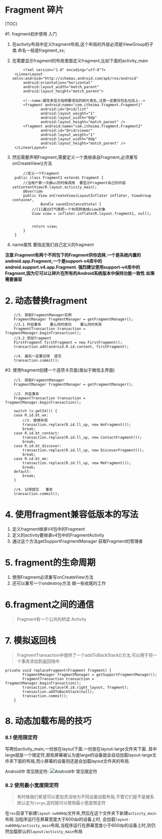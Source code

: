 # Fragment 碎片

[TOC]

#1. fragment初步使用  入门 

1. 在activity布局中定义fragment布局,这个布局的外层必须是ViewGroup的子类.命名一般是fragment_xx;
2. 在需要显示fragment的布局里面定义fragment,比如下面的activity_main

		    <?xml version="1.0" encoding="utf-8"?>
	    <LinearLayout xmlns:android="http://schemas.android.com/apk/res/android"
	        android:orientation="horizontal"
	        android:layout_width="match_parent"
	        android:layout_height="match_parent">
			
			<!--name:属性来显示指明要添加的碎片类名,注意一定要将包名也加上-->
	        <fragment android:name="com.itheima.fragment.Fragment1"
	                android:id="@+id/list"
	                android:layout_weight="1"
	                android:layout_width="0dp"
	                android:layout_height="match_parent" />
	        <fragment android:name="com.itheima.fragment.Fragment2"
	                android:id="@+id/viewer"
	                android:layout_weight="1"
	                android:layout_width="0dp"
	                android:layout_height="match_parent" />
	    </LinearLayout>

3. 然后需要声明Fragment,需要定义一个类继承自Fragment,必须重写onCreateView()方法

		    //定义一个Fragment 
	    public class Fragment1 extends Fragment {
	    	//当用户第一次画ui的时候调用  要显示Fragment自己的内容  setContentView(R.layout.activity_main);
	    	@Override
	    	public View onCreateView(LayoutInflater inflater, ViewGroup container,
	    			Bundle savedInstanceState) {
	    		//[1]通过打气筒把一个布局转换成view对象 
	    		View view = inflater.inflate(R.layout.fragment1, null);
	    		
	    		
	    		return view;
	    	}
	    }

4. name属性 要指定我们自己定义的fragment

**注意:Fragment有两个不同包下的Fragment供你选择,一个是系统内置的android.app.Fragment,一个是support-v4库中的android.support.v4.app.Fragment.
强烈建议使用support-v4库中的Fragment,因为它可以让碎片在所有的Android系统版本中保持功能一致性.如果需要兼容**

# 2. 动态替换fragment
		//3. 获取FragmentManager实例
		FragmentManager fragmentManager = getFragmentManager();
		//3.1 开启事务    要么同时成功    要么同时失败
		FragmentTransaction transaction = fragmentManager.beginTransaction();
		//3.2 添加fragment
		FirstFragment firstFragment = new FirstFragment();
		transaction.add(android.R.id.content, firstFragment);
			
		//4. 最后一定要记得  提交
		transaction.commit();

#3. 使用fragment创建一个选项卡页面(类似于微信主界面)
		
		//1. 获取FragmentManager
		FragmentManager fragmentManager = getFragmentManager();
		
		//2. 开启事务
		FragmentTransaction transaction = fragmentManager.beginTransaction();
		
		switch (v.getId()) {
		case R.id.bt_wx:
			//3. 替换布局
			transaction.replace(R.id.ll_up, new WxFragment());
			break;
		case R.id.bt_contact:
			transaction.replace(R.id.ll_up, new ContactFragment());
			break;
		case R.id.bt_discover:
			transaction.replace(R.id.ll_up, new DiscoverFragment());
			break;
		case R.id.bt_me:
			transaction.replace(R.id.ll_up, new MeFragment());
			break;
		default:
			break;
		}
		
		//4. 记得提交   事务
		transaction.commit();

# 4. 使用fragment兼容低版本的写法
1. 定义fragment继承V4包中的Fragment 
2. 定义的activity要继承v4包中的FragmentActivity
3. 通过这个方法getSupportFragmentManager  获取Fragment的管理者

# 5. fragment的生命周期
1. 使用Fragment必须重写onCreateView方法
2. 还可以重写一个ondestroy方法 做一些收尾的工作

# 6.fragment之间的通信
>Fragment有一个公共的桥梁 Activity

# 7. 模拟返回栈

> FragmentTransaction中提供了一个addToBackStack()方法,可以用于将一个事务添加到返回栈中.

	private void replaceFragment(Fragment fragment) {
	        FragmentManager fragmentManager = getSupportFragmentManager();
	        FragmentTransaction transaction = fragmentManager.beginTransaction();
	        transaction.replace(R.id.right_layout, fragment);
	        transaction.addToBackStack(null);
	        transaction.commit();
	    }

# 8. 动态加载布局的技巧

### 8.1 使用限定符

写两份activity_main,一份放在layout下面.一份放在layout-large文件夹下面.  其中large就是一个限定符,那些屏幕被认为是large的设备就会自动加载layout-large文件夹下面的布局,而小屏幕的设备则还是会加载layout文件夹的布局.

Android中 常见限定符:
![Android中 常见限定符](http://img.blog.csdn.net/20160311130101005)

### 8.2 使用最小宽度限定符
>有时候我们希望可以更加灵活地为不同设备加载布局,不管它们是不是被系统认定为`large`,这时就可以使用最小宽度限定符

在`res`目录下新建`layout-sw600dp`文件夹,然后在这个文件夹下新建`activity_main`布局.当程序运行在屏幕宽度大于600dp的设备上时,
会加载`layout-sw600dp/activity_main`布局,当程序运行在屏幕宽度小于600dp的设备上时,则仍然加载默认的`layout/activity_main`布局



